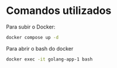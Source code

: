 # Comandos utilizados

Para subir o Docker:
```bash
docker compose up -d
```
Para abrir o bash do docker
```bash
docker exec -it golang-app-1 bash
```
